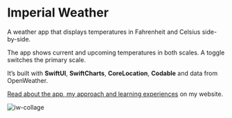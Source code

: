 # Imperial Weather

A weather app that displays temperatures in Fahrenheit and Celsius side-by-side. 

The app shows current and upcoming temperatures in both scales. A toggle switches the primary scale. 

It’s built with **SwiftUI**, **SwiftCharts**, **CoreLocation**, **Codable** and data from OpenWeather.

[Read about the app, my approach and learning experiences](https://phillipbaker.me/imperial-weather/) on my website.

![iw-collage](https://github.com/phillipbaker/ImperialWeather/assets/16352712/3c7d13ca-c108-41d2-8e27-ec7200d7de43)
